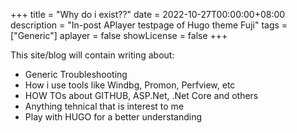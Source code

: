 +++
title = "Why do i exist??"
date = 2022-10-27T00:00:00+08:00
description = "In-post APlayer testpage of Hugo theme Fuji"
tags = ["Generic"]
aplayer = false
showLicense = false
+++

This site/blog will contain writing about:

- Generic Troubleshooting
- How i use tools like Windbg, Promon, Perfview, etc
- HOW TOs about GITHUB, ASP.Net, .Net Core and others
- Anything tehnical that is interest to me
- Play with HUGO for a better understanding 

